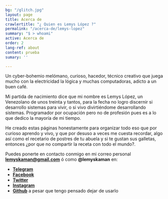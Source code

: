 ```yaml
---
bg: "/glitch.jpg"
layout: page
title: Acerca de
crawlertitle: "¿ Quien es Lemys López ?"
permalink: "/acerca-de/lemys-lopez"
summary: "$ > whoami"
active: Acerca de
order: 2
lang-ref: about
content: prueba
sumary: ''

---
```

Un cyber-bohemio melómano, curioso, hacedor, técnico creativo que juega mucho con la electricidad la lógica y muchas computadoras, adicto a un buen café.

Mi partida de nacimiento dice que mi nombre es Lemys López, un Venezolano de unos treinta y tantos, para la fecha no logro discernir si desarrollo sistemas para vivir, o si vivo divirtiéndome desarrollando sistemas. Programador por ocupación pero no de profesión pues es a lo que dedico la mayoría de mi tiempo.

He creado estas páginas honestamente para organizar todo eso que por curioso aprendo y vivo, y que por desuso a veces me cuesta recordar, algo así como el recetario de postres de tu abuela y si te gustan sus galletas, entonces ¿por que no compartir la receta con todo el mundo?.

Puedes ponerte en contacto conmigo en mi correo personal [**lemyskaman@gmail.com**](mailto:lemyskaman@gmail.com) ó como **@lemyskaman** en:

* [**Telegram**](https://t.me/lemyskaman "Telegram")
* [**Facebook**](https://www.facebook.com/lemyskaman "Facebook")
* [**Twitter**](https://twitter.com/lemyskaman "Twitter")
* [**Instagram**](https://www.instagram.com/lemyskaman/ "Instagram")
* [**Github**](http://github.com/lemyskaman/ "Github") a pesar que tengo pensado dejar de usarlo